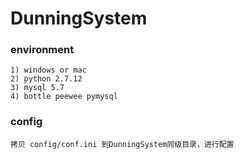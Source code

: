 # DunningSystem

### environment

    1) windows or mac
    2) python 2.7.12
    3) mysql 5.7
    4) bottle peewee pymysql

### config

    拷贝 config/conf.ini 到DunningSystem同级目录，进行配置